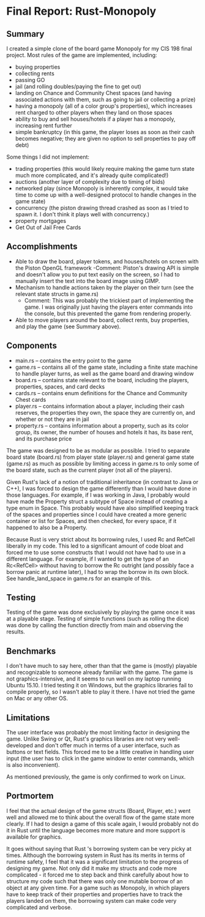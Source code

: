 ﻿Final Report: Rust-Monopoly
===========================

Summary
-------

I created a simple clone of the board game Monopoly for my CIS 198 final project. Most rules of the game are implemented, including:

* buying properties
* collecting rents
* passing GO
* jail (and rolling doubles/paying the fine to get out)
* landing on Chance and Community Chest spaces (and having associated actions with them, such as going to jail or collecting a prize)
* having a monopoly (all of a color group's properties), which increases rent charged to other players when they land on those spaces
* ability to buy and sell houses/hotels if a player has a monopoly, increasing rent further
* simple bankruptcy (in this game, the player loses as soon as their cash becomes negative; they are given no option to sell properties to pay off debt)

Some things I did not implement:

* trading properties (this would likely require making the game turn state much more complicated, and it's already quite complicated!)
* auctions (another layer of complexity due to timing of bids)
* networked play (since Monopoly is inherently complex, it would take time to come up with a well-designed protocol to handle changes in the game state)
* concurrency (the piston drawing thread crashed as soon as I tried to spawn it. I don't think it plays well with concurrency.)
* property mortgages
* Get Out of Jail Free Cards

Accomplishments
---------------

* Able to draw the board, player tokens, and houses/hotels on screen with the Piston OpenGL framework
     -Comment: Piston's drawing API is simple and doesn't allow you to put text easily on the screen, so I had to manually insert the text into the board image using GIMP.
* Mechanism to handle actions taken by the player on their turn (see the relevant state structs in game.rs)
     - Comment: This was probably the trickiest part of implementing the game. I was originally just having the players enter commands into the console, but this prevented the game from rendering properly.
* Able to move players around the board, collect rents, buy properties, and play the game (see Summary above).

Components
----------

* main.rs – contains the entry point to the game
* game.rs – contains all of the game state, including a finite state machine to handle player turns, as well as the game board and drawing window
* board.rs – contains state relevant to the board, including the players, properties, spaces, and card decks
* cards.rs – contains enum definitions for the Chance and Community Chest cards
* player.rs – contains information about a player, including their cash reserves, the properties they own, the space they are currently on, and whether or not they are in jail
* property.rs – contains information about a property, such as its color group, its owner, the number of houses and hotels it has, its base rent, and its purchase price

The game was designed to be as modular as possible. I tried to separate board state (board.rs) from player state (player.rs) and general game state (game.rs) as much as possible by limiting access in game.rs to only some of the board state, such as the current player (not all of the players).

Given Rust's lack of a notion of traditional inheritance (in contrast to Java or C++), I was forced to design the game differently than I would have done in those languages. For example, if I was working in Java, I probably would have made the Property struct a subtype of Space instead of creating a type enum in Space. This probably would have also simplified keeping track of the spaces and properties since I could have created a more generic container or list for Spaces, and then checked, for every space, if it happened to also be a Property.

Because Rust is very strict about its borrowing rules, I used Rc and RefCell liberally in my code. This led to a significant amount of code bloat and forced me to use some constructs that I would not have had to use in a different language. For example, if I wanted to get the type of an Rc<RefCell<Space>> without having to borrow the Rc outright (and possibly face a borrow panic at runtime later), I had to wrap the borrow in its own block. See handle_land_space in game.rs for an example of this.

Testing
-------

Testing of the game was done exclusively by playing the game once it was at a playable stage. Testing of simple functions (such as rolling the dice) was done by calling the function directly from main and observing the results.

Benchmarks
----------

I don't have much to say here, other than that the game is (mostly) playable and recognizable to someone already familiar with the game. The game is not graphics-intensive, and it seems to run well on my laptop running Ubuntu 15.10. I tried testing it on Windows, but the graphics libraries fail to compile properly, so I wasn't able to play it there. I have not tried the game on Mac or any other OS.

Limitations
-----------

The user interface was probably the most limiting factor in designing the game. Unlike Swing or Qt, Rust's graphics libraries are not very well-developed and don't offer much in terms of a user interface, such as buttons or text fields. This forced me to be a little creative in handling user input (the user has to click in the game window to enter commands, which is also inconvenient).

As mentioned previously, the game is only confirmed to work on Linux.

Portmortem
----------

I feel that the actual design of the game structs (Board, Player, etc.) went well and allowed me to think about the overall flow of the game state more clearly. If I had to design a game of this scale again, I would probably not do it in Rust until the language becomes more mature and more support is available for graphics.

It goes without saying that Rust 's borrowing system can be very picky at times. Although the borrowing system in Rust has its merits in terms of runtime safety, I feel that it was a significant limitation to the progress of designing my game. Not only did it make my structs and code more complicated - it forced me to step back and think carefully about how to structure my code such that there was only one mutable borrow of an object at any given time. For a game such as Monopoly, in which players have to keep track of their properties and properties have to track the players landed on them, the borrowing system can make code very complicated and verbose.
